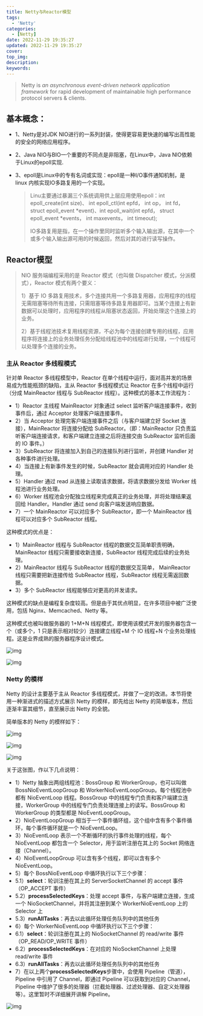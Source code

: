 ```yaml
---
title: Netty与Reactor模型
tags:
  - 'Netty'
categories:
  - [Netty]
date: 2022-11-29 19:35:27
updated: 2022-11-29 19:35:27
cover:
top_img:
description:
keywords:
---
```


> Netty is *an asynchronous event-driven network application framework*
> for rapid development of maintainable high performance protocol servers & clients.

## 基本概念：

- 1、Netty是对JDK NIO进行的一系列封装，使得更容易更快速的编写出高性能的安全的网络应用程序。

- 2、Java NIO与BIO一个重要的不同点是非阻塞，在Linux中，Java NIO依赖于Linux的epoll实现.

- 3、epoll是Linux中的专有名词或实现：epoll是一种I/O事件通知机制，是linux 内核实现IO多路复用的一个实现。

  > Linu主要通过暴漏三个系统调用供上层应用使用epoll：int epoll_create(int size)、 int epoll_ctl(int epfd， int op， int fd， struct epoll_event *event)、int epoll_wait(int epfd， struct epoll_event *events， int maxevents， int timeout);
  >
  > 
  >
  > IO多路复用是指，在一个操作里同时监听多个输入输出源，在其中一个或多个输入输出源可用的时候返回，然后对其的进行读写操作。



## Reactor模型

> NIO 服务端编程采用的是 Reactor 模式（也叫做 Dispatcher 模式，分派模式），Reactor 模式有两个要义：
>
> 1）基于 IO 多路复用技术，多个连接共用一个多路复用器，应用程序的线程无需阻塞等待所有连接，只需阻塞等待多路复用器即可。当某个连接上有新数据可以处理时，应用程序的线程从阻塞状态返回，开始处理这个连接上的业务。
>
> 2）基于线程池技术复用线程资源，不必为每个连接创建专用的线程，应用程序将连接上的业务处理任务分配给线程池中的线程进行处理，一个线程可以处理多个连接的业务。

### 主从 Reactor 多线程模式

针对单 Reactor 多线程模型中，Reactor 在单个线程中运行，面对高并发的场景易成为性能瓶颈的缺陷，主从 Reactor 多线程模式让 Reactor 在多个线程中运行（分成 MainReactor 线程与 SubReactor 线程）。这种模式的基本工作流程为：

- 1）Reactor 主线程 MainReactor 对象通过 select 监听客户端连接事件，收到事件后，通过 Acceptor 处理客户端连接事件。
- 2）当 Acceptor 处理完客户端连接事件之后（与客户端建立好 Socket 连接），MainReactor 将连接分配给 SubReactor。（即：MainReactor 只负责监听客户端连接请求，和客户端建立连接之后将连接交由 SubReactor 监听后面的 IO 事件。）
- 3）SubReactor 将连接加入到自己的连接队列进行监听，并创建 Handler 对各种事件进行处理。
- 4）当连接上有新事件发生的时候，SubReactor 就会调用对应的 Handler 处理。
- 5）Handler 通过 read 从连接上读取请求数据，将请求数据分发给 Worker 线程池进行业务处理。
- 6）Worker 线程池会分配独立线程来完成真正的业务处理，并将处理结果返回给 Handler。Handler 通过 send 向客户端发送响应数据。
- 7）一个 MainReactor 可以对应多个 SubReactor，即一个 MainReactor 线程可以对应多个 SubReactor 线程。

这种模式的优点是：

- 1）MainReactor 线程与 SubReactor 线程的数据交互简单职责明确，MainReactor 线程只需要接收新连接，SubReactor 线程完成后续的业务处理。
- 2）MainReactor 线程与 SubReactor 线程的数据交互简单， MainReactor 线程只需要把新连接传给 SubReactor 线程，SubReactor 线程无需返回数据。
- 3）多个 SubReactor 线程能够应对更高的并发请求。

这种模式的缺点是编程复杂度较高。但是由于其优点明显，在许多项目中被广泛使用，包括 Nginx、Memcached、Netty 等。

这种模式也被叫做服务器的 1+M+N 线程模式，即使用该模式开发的服务器包含一个（或多个，1 只是表示相对较少）连接建立线程+M 个 IO 线程+N 个业务处理线程。这是业界成熟的服务器程序设计模式。

![img](https://cdn.nlark.com/yuque/0/2023/png/2500465/1673152576136-995fd1ff-596e-4fb3-ba45-f0e4d1acb066.png)



![img](https://cdn.nlark.com/yuque/0/2023/png/2500465/1673152583079-a32e69fe-81e7-40a3-9858-74322d9839e6.png)

### Netty 的模样

Netty 的设计主要基于主从 Reactor 多线程模式，并做了一定的改进。本节将使用一种渐进式的描述方式展示 Netty 的模样，即先给出 Netty 的简单版本，然后逐渐丰富其细节，直至展示出 Netty 的全貌。

简单版本的 Netty 的模样如下：

![img](https://cdn.nlark.com/yuque/0/2023/png/2500465/1673152847905-7f0fdd30-a8f1-40e9-92ed-5bea54a51e78.png)

![img](https://cdn.nlark.com/yuque/0/2023/png/2500465/1673152884186-ed746066-7cfd-4cab-a58a-ca42eed7e0c1.png)

![img](https://cdn.nlark.com/yuque/0/2023/png/2500465/1673153242717-36ef2c61-2c76-4aae-9480-d2b5a5324778.png)

关于这张图，作以下几点说明：

- 1）Netty 抽象出两组线程池：BossGroup 和 WorkerGroup，也可以叫做 BossNioEventLoopGroup 和 WorkerNioEventLoopGroup。每个线程池中都有 NioEventLoop 线程。BossGroup 中的线程专门负责和客户端建立连接，WorkerGroup 中的线程专门负责处理连接上的读写。BossGroup 和 WorkerGroup 的类型都是 NioEventLoopGroup。
- 2）NioEventLoopGroup 相当于一个事件循环组，这个组中含有多个事件循环，每个事件循环就是一个 NioEventLoop。
- 3）NioEventLoop 表示一个不断循环的执行事件处理的线程，每个 NioEventLoop 都包含一个 Selector，用于监听注册在其上的 Socket 网络连接（Channel）。
- 4）NioEventLoopGroup 可以含有多个线程，即可以含有多个 NioEventLoop。
- 5）每个 BossNioEventLoop 中循环执行以下三个步骤：
- 5.1）**select**：轮训注册在其上的 ServerSocketChannel 的 accept 事件（OP_ACCEPT 事件）
- 5.2）**processSelectedKeys**：处理 accept 事件，与客户端建立连接，生成一个 NioSocketChannel，并将其注册到某个 WorkerNioEventLoop 上的 Selector 上
- 5.3）**runAllTasks**：再去以此循环处理任务队列中的其他任务
- 6）每个 WorkerNioEventLoop 中循环执行以下三个步骤：
- 6.1）**select**：轮训注册在其上的 NioSocketChannel 的 read/write 事件（OP_READ/OP_WRITE 事件）
- 6.2）**processSelectedKeys**：在对应的 NioSocketChannel 上处理 read/write 事件
- 6.3）**runAllTasks**：再去以此循环处理任务队列中的其他任务
- 7）在以上两个**processSelectedKeys**步骤中，会使用 Pipeline（管道），Pipeline 中引用了 Channel，即通过 Pipeline 可以获取到对应的 Channel，Pipeline 中维护了很多的处理器（拦截处理器、过滤处理器、自定义处理器等）。这里暂时不详细展开讲解 Pipeline。

![img](https://cdn.nlark.com/yuque/0/2023/png/2500465/1673163809861-7044728c-de2f-4a93-9d19-062318927467.png)